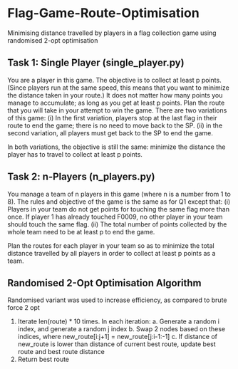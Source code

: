 # Flag-Game-Route-Optimisation
Minimising distance travelled by players in a flag collection game using randomised 2-opt optimisation

## Task 1: Single Player (single_player.py)
You are a player in this game. The objective is to collect at least p points. (Since players run at the same speed, this means that you want to minimize the distance taken in your route.) It does not matter how many points you manage to accumulate; as long as you get at least p points. Plan the route that you will take in your attempt to win the game. There are two variations of this game:
(i) In the first variation, players stop at the last flag in their route to end the game; there
is no need to move back to the SP.
(ii) in the second variation, all players must get back to the SP to end the game.

In both variations, the objective is still the same: minimize the distance the player has to travel to collect at least p points.

## Task 2: n-Players (n_players.py)
You manage a team of n players in this game (where n is a number from 1 to 8). The rules and objective of the game is the same as for Q1 except that: 
(i) Players in your team do not get points for touching the same flag more than once. If player 1 has already touched F0009, no other player in your team should touch the same flag. 
(ii) The total number of points collected by the whole team need to be at least p to end the game.

Plan the routes for each player in your team so as to minimize the total distance travelled by all players in order to collect at least p points as a team.

## Randomised 2-Opt Optimisation Algorithm 
Randomised variant was used to increase efficiency, as compared to brute force 2 opt

1. Iterate len(route) * 10 times. In each iteration:
  a. Generate a random i index, and generate a random j index
  b. Swap 2 nodes based on these indices, where new_route[i:j+1] = new_route[j:i-1:-1]
  c. If distance of new_route is lower than distance of current best route, update best route and best route distance
2. Return best route
